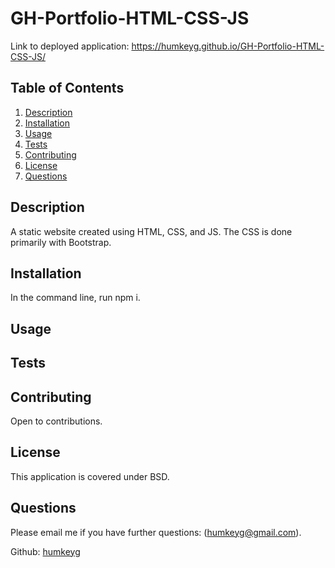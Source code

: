 # GH-Portfolio-HTML-CSS-JS

Link to deployed application: https://humkeyg.github.io/GH-Portfolio-HTML-CSS-JS/

## Table of Contents

1. [Description](#Description)
2. [Installation](#Installation)
3. [Usage](#Usage)
4. [Tests](#Tests)
5. [Contributing](#Contributing)
6. [License](#License)
7. [Questions](#Questions)

## Description

A static website created using HTML, CSS, and JS. The CSS is done primarily with Bootstrap.

## Installation

In the command line, run npm i.

## Usage

## Tests

## Contributing

Open to contributions.

## License

This application is covered under BSD.

## Questions

Please email me if you have further questions: 
(humkeyg@gmail.com).

Github:
[humkeyg](https://github.com/humkeyg)
